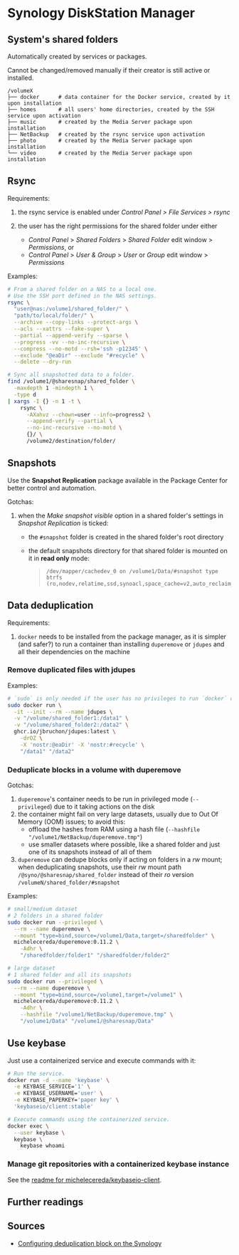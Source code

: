 # Synology DiskStation Manager

## System's shared folders

Automatically created by services or packages.

Cannot be changed/removed manually if their creator is still active or installed.

```text
/volumeX
├── docker      # data container for the Docker service, created by it upon installation
├── homes       # all users' home directories, created by the SSH service upon activation
├── music       # created by the Media Server package upon installation
├── NetBackup   # created by the rsync service upon activation
├── photo       # created by the Media Server package upon installation
└── video       # created by the Media Server package upon installation
```

## Rsync

Requirements:

1. the rsync service is enabled under _Control Panel > File Services > rsync_
1. the user has the right permissions for the shared folder under either

   - _Control Panel_ > _Shared Folders_ > _Shared Folder_ edit window > _Permissions_, or
   - _Control Panel_ > _User & Group_ > _User_ or _Group_ edit window > _Permissions_

Examples:

```sh
# From a shared folder on a NAS to a local one.
# Use the SSH port defined in the NAS settings.
rsync \
  "user@nas:/volume1/shared_folder/" \
  "path/to/local/folder/" \
  --archive --copy-links --protect-args \
  --acls --xattrs --fake-super \
  --partial --append-verify --sparse \
  --progress -vv --no-inc-recursive \
  --compress --no-motd --rsh='ssh -p12345' \
  --exclude "@eaDir" --exclude "#recycle" \
  --delete --dry-run

# Sync all snapshotted data to a folder.
find /volume1/@sharesnap/shared_folder \
  -maxdepth 1 -mindepth 1 \
  -type d
| xargs -I {} -n 1 -t \
    rsync \
      -AXahvz --chown=user --info=progress2 \
      --append-verify --partial \
      --no-inc-recursive --no-motd \
      {}/ \
      /volume2/destination/folder/
```

## Snapshots

Use the **Snapshot Replication** package available in the Package Center for better control and automation.

Gotchas:

1. when the _Make snapshot visible_ option in a shared folder's settings in _Snapshot Replication_ is ticked:

   - the `#snapshot` folder is created in the shared folder's root directory
   - the default snapshots directory for that shared folder is mounted on it in **read only** mode:

     > ```plaintext
     > /dev/mapper/cachedev_0 on /volume1/Data/#snapshot type btrfs (ro,nodev,relatime,ssd,synoacl,space_cache=v2,auto_reclaim_space,metadata_ratio=50,block_group_cache_tree,subvolid=266,subvol=/@syno/@sharesnap/Data)
     > ```

## Data deduplication

Requirements:

1. `docker` needs to be installed from the package manager, as it is simpler (and safer?) to run a container than installing `duperemove` or `jdupes` and all their dependencies on the machine

### Remove duplicated files with jdupes

Examples:

```sh
# `sudo` is only needed if the user has no privileges to run `docker` commands.
sudo docker run \
  -it --init --rm --name jdupes \
  -v "/volume/shared_folder1:/data1" \
  -v "/volume/shared_folder2:/data2" \
  ghcr.io/jbruchon/jdupes:latest \
    -drOZ \
    -X 'nostr:@eaDir' -X 'nostr:#recycle' \
    "/data1" "/data2"
```

### Deduplicate blocks in a volume with duperemove

Gotchas:

1. `duperemove`'s container needs to be run in privileged mode (`--privileged`) due to it taking actions on the disk
1. the container might fail on very large datasets, usually due to Out Of Memory (OOM) issues; to avoid this:
   - offload the hashes from RAM using a hash file (`--hashfile "/volume1/NetBackup/duperemove.tmp"`)
   - use smaller datasets where possible, like a shared folder and just one of its snapshots instead of all of them
1. `duperemove` can dedupe blocks only if acting on folders in a _rw_ mount; when deduplicating snapshots, use their _rw_ mount path `/@syno/@sharesnap/shared_folder` instead of their _ro_ version `/volumeN/shared_folder/#snapshot`

Examples:

```sh
# small/medium dataset
# 2 folders in a shared folder
sudo docker run --privileged \
  --rm --name duperemove \
  --mount "type=bind,source=/volume1/Data,target=/sharedfolder" \
  michelecereda/duperemove:0.11.2 \
    -Adhr \
    "/sharedfolder/folder1" "/sharedfolder/folder2"

# large dataset
# 1 shared folder and all its snapshots
sudo docker run --privileged \
  --rm --name duperemove \
  --mount "type=bind,source=/volume1,target=/volume1" \
  michelecereda/duperemove:0.11.2 \
    -Adhr \
    --hashfile "/volume1/NetBackup/duperemove.tmp" \
    "/volume1/Data" "/volume1/@sharesnap/Data"
```

## Use keybase

Just use a containerized service and execute commands with it:

```sh
# Run the service.
docker run -d --name 'keybase' \
  -e KEYBASE_SERVICE='1' \
  -e KEYBASE_USERNAME='user' \
  -e KEYBASE_PAPERKEY='paper key' \
  'keybaseio/client:stable'

# Execute commands using the containerized service.
docker exec \
  --user keybase \
  keybase \
    keybase whoami
```

### Manage git repositories with a containerized keybase instance

See the [readme for michelecereda/keybaseio-client][michelecereda/keybaseio-client].

## Further readings

## Sources

- [Configuring deduplication block on the Synology]

<!-- internal references -->
[michelecereda/keybaseio-client]: ../docker/keybaseio-client/README.md

<!-- external references -->
[configuring deduplication block on the synology]: https://onedrive.live.com/?authkey=%21ACYMJq62iJaU7HY&cid=1E8D74207941B8DD&id=1E8D74207941B8DD%21243&parId=1E8D74207941B8DD%21121&o=OneUp
